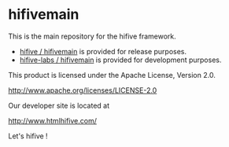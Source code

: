 hifivemain
==========

This is the main repository for the hifive framework.

- [hifive / hifivemain](https://github.com/hifive/hifivemain/) is provided for release purposes.
- [hifive-labs / hifivemain](https://github.com/hifive-labs/hifivemain/) is provided for development purposes.

This product is licensed under the Apache License, Version 2.0.

 http://www.apache.org/licenses/LICENSE-2.0

Our developer site is located at

 http://www.htmlhifive.com/

Let's hifive !
 